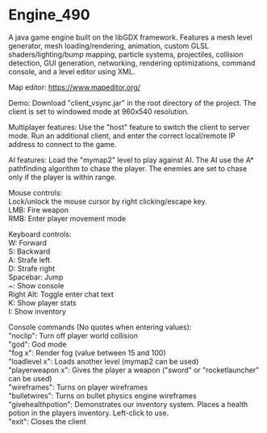 # Engine_490
A java game engine built on the libGDX framework. Features a mesh level generator, mesh loading/rendering, animation, custom GLSL shaders/lighting/bump mapping, particle systems, projectiles, collision detection, GUI generation, networking, rendering optimizations, command console, and a level editor using XML.

Map editor:
https://www.mapeditor.org/

Demo: Download "client_vsync.jar" in the root directory of the project. The client is set to windowed mode at 960x540 resolution. 

Multiplayer features:
Use the "host" feature to switch the client to server mode. Run an additional client, and enter the correct local/remote IP address to connect to the game.

AI features:
Load the "mymap2" level to play against AI. The AI use the A* pathfinding algorithm to chase the player. The enemies are set to chase only if the player is within range.

Mouse controls:  
Lock/unlock the mouse cursor by right clicking/escape key.  
LMB: Fire weapon  
RMB: Enter player movement mode  
  
Keyboard controls:  
W: Forward  
S: Backward  
A: Strafe left  
D: Strafe right  
Spacebar: Jump  
~: Show console  
Right Alt: Toggle enter chat text  
K: Show player stats  
I: Show inventory  
  
Console commands (No quotes when entering values):  
"noclip": Turn off player world collision  
"god": God mode  
"fog x": Render fog (value between 15 and 100)  
"loadlevel x": Loads another level (mymap2 can be used)  
"playerweapon x": Gives the player a weapon ("sword" or "rocketlauncher" can be used)  
"wireframes": Turns on player wireframes  
"bulletwires": Turns on bullet physics engine wireframes  
"givehealthpotion": Demonstrates our inventory system. Places a health potion in the players inventory. Left-click to use.  
"exit": Closes the client  
